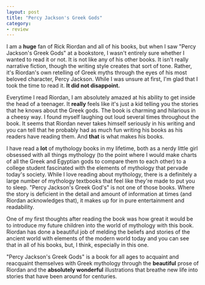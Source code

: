 ```yaml
---
layout: post
title: "Percy Jackson's Greek Gods"
category:
- review
---
```


I am a **huge** fan of Rick Riordan and all of his books, but when I saw "Percy Jackson's Greek Gods" at a bookstore, I wasn't entirely sure whether I wanted to read it or not. It is not like any of his other books. It isn't really narrative fiction, though the writing style creates that sort of tone. Rather, it's Riordan's own retelling of Greek myths through the eyes of his most beloved character, Percy Jackson. While I was unsure at first, I'm glad that I took the time to read it. **It did not disappoint.** 

Everytime I read Riordan, I am absolutely amazed at his ability to get inside the head of a teenager. It **really** feels like it's just a kid telling you the stories that he knows about the Greek gods. The book is charming and hilarious in a cheesy way. I found myself laughing out loud several times throughout the book. It seems that Riordan never takes himself seriously in his writing and you can tell that he probably had as much fun writing his books as his readers have reading them. And **that** is what makes his books. 

I have read a **lot** of mythology books in my lifetime, both as a nerdy little girl obsessed with all things mythology (to the point where I would make charts of all the Greek and Egyptian gods to compare them to each other) to a college student fascinated with the elements of mythology that pervade today's society. While I love reading about mythology, there is a definitely a large number of mythology textbooks that feel like they're made to put you to sleep. "Percy Jackson's Greek God's" is not one of those books. Where the story is deficient in the detail and amount of information at times (and Riordan acknowledges that), it makes up for in pure entertainment and readability. 

One of my first thoughts after reading the book was how great it would be to introduce my future children into the world of mythology with this book. Riordan has done a beautiful job of melding the beliefs and stories of the ancient world with elements of the modern world today and you can see that in all of his books, but, I think, especially in this one. 

"Percy Jackson's Greek Gods" is a book for all ages to acquaint and reacquaint themselves with Greek mythology through the **beautiful** prose of Riordan and the **absolutely wonderful** illustrations that breathe new life into stories that have been around for centuries.    








